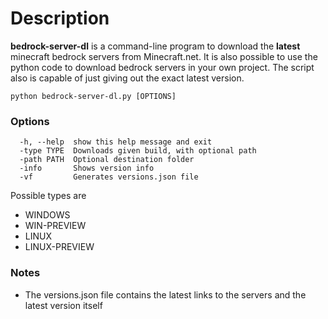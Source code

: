 # Description
**bedrock-server-dl** is a command-line program to download the **latest** minecraft bedrock servers from Minecraft.net. It is also possible to use the python code to download bedrock servers in your own project. The script also is capable of just giving out the exact latest version.

``python bedrock-server-dl.py [OPTIONS]``
### Options
```
  -h, --help  show this help message and exit
  -type TYPE  Downloads given build, with optional path
  -path PATH  Optional destination folder
  -info       Shows version info
  -vf         Generates versions.json file
```
Possible types are
- WINDOWS
- WIN-PREVIEW
- LINUX
- LINUX-PREVIEW

### Notes
- The versions.json file contains the latest links to the servers and the latest version itself